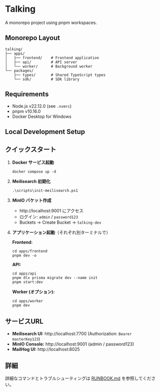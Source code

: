 # Talking

A monorepo project using pnpm workspaces.

## Monorepo Layout

```
talking/
├── apps/
│   ├── frontend/    # Frontend application
│   ├── api/         # API server
│   └── worker/      # Background worker
└── packages/
    ├── types/       # Shared TypeScript types
    └── sdk/         # SDK library
```

## Requirements

- Node.js v22.12.0 (see `.nvmrc`)
- pnpm v10.16.0
- Docker Desktop for Windows

## Local Development Setup

## クイックスタート

1. **Docker サービス起動**
   ```pwsh
   docker compose up -d
   ```

2. **Meilisearch 初期化**
   ```pwsh
   .\scripts\init-meilisearch.ps1
   ```

3. **MinIO バケット作成**
   - http://localhost:9001 にアクセス
   - ログイン: `admin` / `password123`
   - Buckets → Create Bucket → `talking-dev`

4. **アプリケーション起動**（それぞれ別ターミナルで）
   
   **Frontend:**
   ```pwsh
   cd apps/frontend
   pnpm dev -o
   ```
   
   **API:**
   ```pwsh
   cd apps/api
   pnpm dlx prisma migrate dev --name init
   pnpm start:dev
   ```
   
   **Worker (オプション):**
   ```pwsh
   cd apps/worker
   pnpm dev
   ```

## サービスURL

- **Meilisearch UI:** http://localhost:7700 (Authorization: `Bearer masterKey123`)
- **MinIO Console:** http://localhost:9001 (admin / password123)
- **MailHog UI:** http://localhost:8025

## 詳細

詳細なコマンドとトラブルシューティングは [RUNBOOK.md](./RUNBOOK.md) を参照してください。

